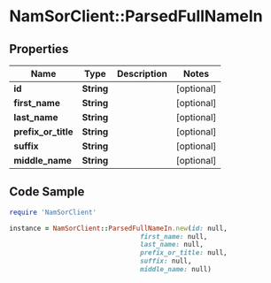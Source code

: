 # NamSorClient::ParsedFullNameIn

## Properties
Name | Type | Description | Notes
------------ | ------------- | ------------- | -------------
**id** | **String** |  | [optional] 
**first_name** | **String** |  | [optional] 
**last_name** | **String** |  | [optional] 
**prefix_or_title** | **String** |  | [optional] 
**suffix** | **String** |  | [optional] 
**middle_name** | **String** |  | [optional] 

## Code Sample

```ruby
require 'NamSorClient'

instance = NamSorClient::ParsedFullNameIn.new(id: null,
                                 first_name: null,
                                 last_name: null,
                                 prefix_or_title: null,
                                 suffix: null,
                                 middle_name: null)
```



